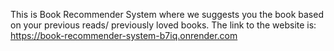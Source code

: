 This is Book Recommender System where we suggests you the book based on your previous reads/ previously loved books.
The link to the website is:
https://book-recommender-system-b7iq.onrender.com
